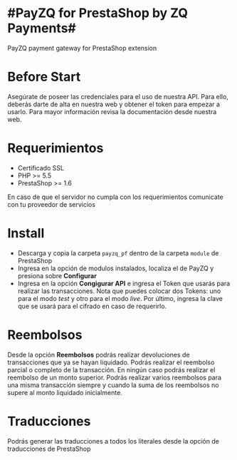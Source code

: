 
#PayZQ for PrestaShop by ZQ Payments#
======================

PayZQ payment gateway for PrestaShop extension

Before Start
============

Asegúrate de poseer las credenciales para el uso de nuestra API. Para ello, deberás darte de alta en nuestra web y obtener el token para empezar a usarlo. Para mayor información revisa la documentación desde nuestra web.


Requerimientos
==============
- Certificado SSL
- PHP >= 5.5
- PrestaShop >= 1.6

En caso de que el servidor no cumpla con los requerimientos comunicate con tu proveedor de servicios


Install
=======
- Descarga y copia la carpeta ``payzq_pf`` dentro de la carpeta ``module`` de PrestaShop
- Ingresa en la opción de modulos instalados, localiza el de PayZQ y presiona sobre **Configurar**
- Ingresa en la opción **Congigurar API** e ingresa el Token que usarás para realizar las transacciones. Nota que puedes colocar dos Tokens: uno para el modo _test_ y otro para el modo _live_. Por último, ingresa la clave que se usará para el cifrado en caso de requerirlo.


Reembolsos
==========
 Desde la opción **Reembolsos** podrás realizar devoluciones de transacciones que ya se hayan liquidado. Podrás realizar el reembolso parcial o completo de la transacción. En ningún caso podrás realizar el reembolso de un monto superior. Podrás realizar varios reembolsos para una misma transacción siempre y cuando la suma de los reembolsos no supere al monto liquidado inicialmente.

 Traducciones
 ============
 Podrás generar las traducciones a todos los literales desde la opción de traducciones de PrestaShop
